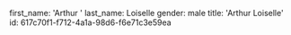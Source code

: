 first_name: 'Arthur '
last_name: Loiselle
gender: male
title: 'Arthur Loiselle'
id: 617c70f1-f712-4a1a-98d6-f6e71c3e59ea
